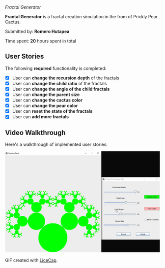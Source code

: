 *Fractal Generator*

**Fractal Generator** is a fractal creation simulation in the from of Prickly Pear Cactus.

Submitted by: **Romero Hutapea**

Time spent: **20** hours spent in total

## User Stories

The following **required** functionality is completed:

* [x] User can **change the recursion depth** of the fractals
* [x] User can **change the child ratio** of the fractals
* [x] User can **change the angle of the child fractals**
* [x] User can **change the parent size**
* [x] User can **change the cactus color**
* [x] User can **change the pear color**
* [x] User can **reset the state of the fractals**
* [x] User can **add more fractals**

## Video Walkthrough

Here's a walkthrough of implemented user stories:

<img src='walktrough.gif' title='Video Walkthrough' width='' alt='Video Walkthrough' />

GIF created with [LiceCap](http://www.cockos.com/licecap/).
